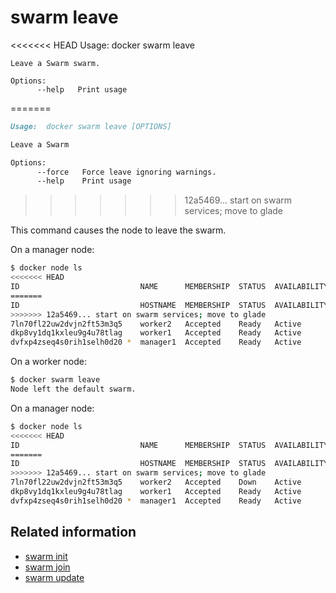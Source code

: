 <!--[metadata]>
+++
title = "swarm leave"
description = "The swarm leave command description and usage"
keywords = ["swarm, leave"]
advisory = "rc"
[menu.main]
parent = "smn_cli"
+++
<![end-metadata]-->

# swarm leave

<<<<<<< HEAD
	Usage:	docker swarm leave

	Leave a Swarm swarm.

	Options:
	      --help   Print usage
=======
```markdown
Usage:  docker swarm leave [OPTIONS]

Leave a Swarm

Options:
      --force   Force leave ignoring warnings.
      --help    Print usage
```
>>>>>>> 12a5469... start on swarm services; move to glade

This command causes the node to leave the swarm.

On a manager node:
```bash
$ docker node ls
<<<<<<< HEAD
ID                           NAME      MEMBERSHIP  STATUS  AVAILABILITY  MANAGER STATUS         LEADER
=======
ID                           HOSTNAME  MEMBERSHIP  STATUS  AVAILABILITY  MANAGER STATUS         LEADER
>>>>>>> 12a5469... start on swarm services; move to glade
7ln70fl22uw2dvjn2ft53m3q5    worker2   Accepted    Ready   Active
dkp8vy1dq1kxleu9g4u78tlag    worker1   Accepted    Ready   Active        Reachable
dvfxp4zseq4s0rih1selh0d20 *  manager1  Accepted    Ready   Active        Reachable              Yes
```

On a worker node:
```bash
$ docker swarm leave
Node left the default swarm.
```

On a manager node:
```bash
$ docker node ls
<<<<<<< HEAD
ID                           NAME      MEMBERSHIP  STATUS  AVAILABILITY  MANAGER STATUS         LEADER
=======
ID                           HOSTNAME  MEMBERSHIP  STATUS  AVAILABILITY  MANAGER STATUS         LEADER
>>>>>>> 12a5469... start on swarm services; move to glade
7ln70fl22uw2dvjn2ft53m3q5    worker2   Accepted    Down    Active
dkp8vy1dq1kxleu9g4u78tlag    worker1   Accepted    Ready   Active        Reachable
dvfxp4zseq4s0rih1selh0d20 *  manager1  Accepted    Ready   Active        Reachable              Yes
```

## Related information

* [swarm init](swarm_init.md)
* [swarm join](swarm_join.md)
* [swarm update](swarm_update.md)

